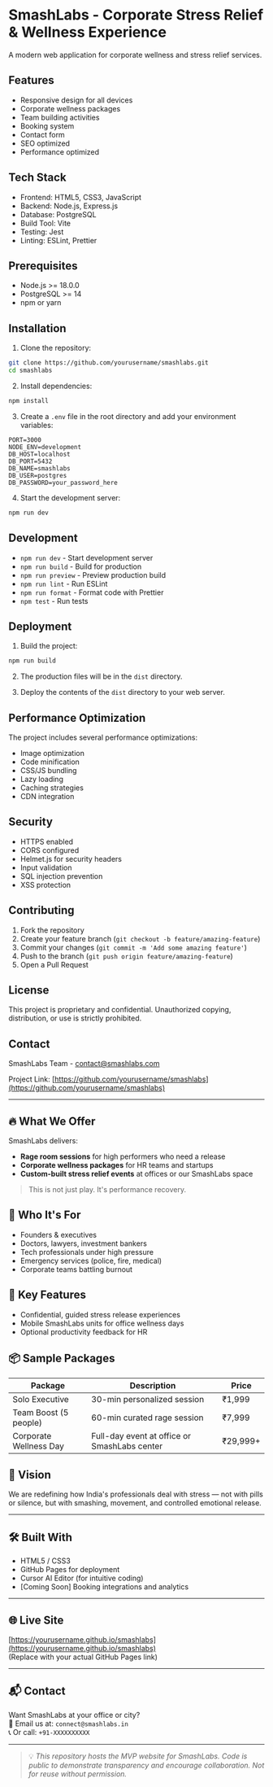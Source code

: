 # SmashLabs - Corporate Stress Relief & Wellness Experience

A modern web application for corporate wellness and stress relief services.

## Features

- Responsive design for all devices
- Corporate wellness packages
- Team building activities
- Booking system
- Contact form
- SEO optimized
- Performance optimized

## Tech Stack

- Frontend: HTML5, CSS3, JavaScript
- Backend: Node.js, Express.js
- Database: PostgreSQL
- Build Tool: Vite
- Testing: Jest
- Linting: ESLint, Prettier

## Prerequisites

- Node.js >= 18.0.0
- PostgreSQL >= 14
- npm or yarn

## Installation

1. Clone the repository:
```bash
git clone https://github.com/yourusername/smashlabs.git
cd smashlabs
```

2. Install dependencies:
```bash
npm install
```

3. Create a `.env` file in the root directory and add your environment variables:
```env
PORT=3000
NODE_ENV=development
DB_HOST=localhost
DB_PORT=5432
DB_NAME=smashlabs
DB_USER=postgres
DB_PASSWORD=your_password_here
```

4. Start the development server:
```bash
npm run dev
```

## Development

- `npm run dev` - Start development server
- `npm run build` - Build for production
- `npm run preview` - Preview production build
- `npm run lint` - Run ESLint
- `npm run format` - Format code with Prettier
- `npm test` - Run tests

## Deployment

1. Build the project:
```bash
npm run build
```

2. The production files will be in the `dist` directory.

3. Deploy the contents of the `dist` directory to your web server.

## Performance Optimization

The project includes several performance optimizations:

- Image optimization
- Code minification
- CSS/JS bundling
- Lazy loading
- Caching strategies
- CDN integration

## Security

- HTTPS enabled
- CORS configured
- Helmet.js for security headers
- Input validation
- SQL injection prevention
- XSS protection

## Contributing

1. Fork the repository
2. Create your feature branch (`git checkout -b feature/amazing-feature`)
3. Commit your changes (`git commit -m 'Add some amazing feature'`)
4. Push to the branch (`git push origin feature/amazing-feature`)
5. Open a Pull Request

## License

This project is proprietary and confidential. Unauthorized copying, distribution, or use is strictly prohibited.

## Contact

SmashLabs Team - contact@smashlabs.com

Project Link: [https://github.com/yourusername/smashlabs](https://github.com/yourusername/smashlabs)

---

## 🔥 What We Offer

SmashLabs delivers:
- **Rage room sessions** for high performers who need a release
- **Corporate wellness packages** for HR teams and startups
- **Custom-built stress relief events** at offices or our SmashLabs space

> This is not just play. It's performance recovery.

## 👥 Who It's For

- Founders & executives
- Doctors, lawyers, investment bankers
- Tech professionals under high pressure
- Emergency services (police, fire, medical)
- Corporate teams battling burnout

## 💼 Key Features

- Confidential, guided stress release experiences
- Mobile SmashLabs units for office wellness days
- Optional productivity feedback for HR

## 📦 Sample Packages

| Package | Description | Price |
|--------|-------------|-------|
| Solo Executive | 30-min personalized session | ₹1,999 |
| Team Boost (5 people) | 60-min curated rage session | ₹7,999 |
| Corporate Wellness Day | Full-day event at office or SmashLabs center | ₹29,999+ |

## 🚀 Vision

We are redefining how India's professionals deal with stress — not with pills or silence, but with smashing, movement, and controlled emotional release.

---

## 🛠️ Built With

- HTML5 / CSS3
- GitHub Pages for deployment
- Cursor AI Editor (for intuitive coding)
- [Coming Soon] Booking integrations and analytics

---

## 🌐 Live Site

[https://yourusername.github.io/smashlabs](https://yourusername.github.io/smashlabs)  
(Replace with your actual GitHub Pages link)

---

## 📬 Contact

Want SmashLabs at your office or city?  
📧 Email us at: `connect@smashlabs.in`  
📞 Or call: `+91-XXXXXXXXXX`

---

> 💡 *This repository hosts the MVP website for SmashLabs. Code is public to demonstrate transparency and encourage collaboration. Not for reuse without permission.*

